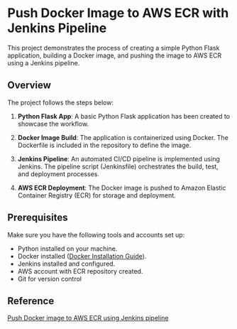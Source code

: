 # Push Docker Image to AWS ECR with Jenkins Pipeline

This project demonstrates the process of creating a simple Python Flask application, building a Docker image, and pushing the image to AWS ECR using a Jenkins pipeline.

## Overview

The project follows the steps below:

1. **Python Flask App**: A basic Python Flask application has been created to showcase the workflow.

2. **Docker Image Build**: The application is containerized using Docker. The Dockerfile is included in the repository to define the image.

3. **Jenkins Pipeline**: An automated CI/CD pipeline is implemented using Jenkins. The pipeline script (Jenkinsfile) orchestrates the build, test, and deployment processes.

4. **AWS ECR Deployment**: The Docker image is pushed to Amazon Elastic Container Registry (ECR) for storage and deployment.

## Prerequisites

Make sure you have the following tools and accounts set up:

- Python installed on your machine.
- Docker installed ([Docker Installation Guide](https://docs.docker.com/get-docker/)).
- Jenkins installed and configured.
- AWS account with ECR repository created.
- Git for version control

## Reference



[Push Docker image to AWS ECR using Jenkins pipeline](https://www.fosstechnix.com/push-docker-image-to-aws-ecr-using-jenkins-pipeline/#google_vignette)
